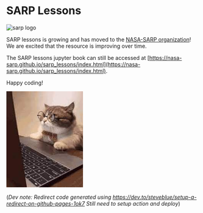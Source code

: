 # SARP Lessons

![sarp logo](./sarp_logo.png)

SARP lessons is growing and has moved to the [NASA-SARP organization](https://github.com/NASA-SARP)! We are excited that the resource is improving over time. 

The SARP lessons jupyter book can still be accessed at [https://nasa-sarp.github.io/sarp_lessons/index.html](https://nasa-sarp.github.io/sarp_lessons/index.html).

Happy coding!

![a cat hard at work](./coding_cat.jpeg)

(_Dev note: Redirect code generated using https://dev.to/steveblue/setup-a-redirect-on-github-pages-1ok7 Still need to setup action and deploy_)
